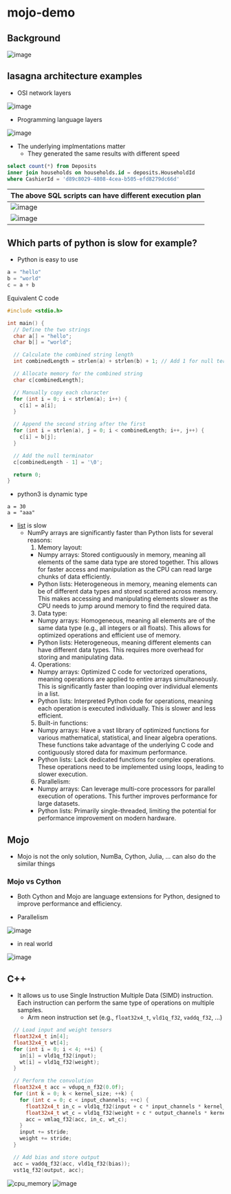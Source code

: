 # mojo-demo
## Background
![image](https://github.com/HemingwayLee/mojo-demo/assets/8428372/2084899d-7c8e-44f7-af71-fe6aed0db2f0)

## lasagna architecture examples
* OSI network layers

![image](https://github.com/HemingwayLee/mojo-demo/assets/8428372/d07c681b-908f-449d-9748-d2f90eb93016)

* Programming language layers

![image](https://github.com/HemingwayLee/mojo-demo/assets/8428372/c6b8cf13-8d5e-47fb-8b72-52c215904ebd)

* The underlying implmentations matter
  * They generated the same results with different speed
 
```sql
select count(*) from Deposits
inner join households on households.id = deposits.HouseholdId
where CashierId = 'd89c8029-4808-4cea-b505-efd8279dc66d'
```


| The above SQL scripts can have different execution plan |
|---|
| ![image](https://github.com/HemingwayLee/mojo-demo/assets/8428372/2c4600fd-9b65-46d5-8f04-26044fddadd4) |
| ![image](https://github.com/HemingwayLee/mojo-demo/assets/8428372/57268c5b-1dce-4d47-b7b7-2e9f2415e9c4) |

## Which parts of python is slow for example?
* Python is easy to use
```python
a = "hello"
b = "world"
c = a + b
```

Equivalent C code

```c
#include <stdio.h>

int main() {
  // Define the two strings
  char a[] = "hello";
  char b[] = "world";

  // Calculate the combined string length
  int combinedLength = strlen(a) + strlen(b) + 1; // Add 1 for null terminator

  // Allocate memory for the combined string
  char c[combinedLength];

  // Manually copy each character
  for (int i = 0; i < strlen(a); i++) {
    c[i] = a[i];
  }

  // Append the second string after the first
  for (int i = strlen(a), j = 0; i < combinedLength; i++, j++) {
    c[i] = b[j];
  }

  // Add the null terminator
  c[combinedLength - 1] = '\0';

  return 0;
}
```

* python3 is dynamic type
```
a = 30
a = "aaa"
```

* [list](https://github.com/python/cpython/blob/5c22476c01622f11b7745ee693f8b296a9d6a761/Include/listobject.h#L22) is slow
  * NumPy arrays are significantly faster than Python lists for several reasons:
    1. Memory layout:
      * Numpy arrays: Stored contiguously in memory, meaning all elements of the same data type are stored together. This allows for faster access and manipulation as the CPU can read large chunks of data efficiently.
      * Python lists: Heterogeneous in memory, meaning elements can be of different data types and stored scattered across memory. This makes accessing and manipulating elements slower as the CPU needs to jump around memory to find the required data.
    3. Data type:
      * Numpy arrays: Homogeneous, meaning all elements are of the same data type (e.g., all integers or all floats). This allows for optimized operations and efficient use of memory.
      * Python lists: Heterogeneous, meaning different elements can have different data types. This requires more overhead for storing and manipulating data.
    4. Operations:
      * Numpy arrays: Optimized C code for vectorized operations, meaning operations are applied to entire arrays simultaneously. This is significantly faster than looping over individual elements in a list.
      * Python lists: Interpreted Python code for operations, meaning each operation is executed individually. This is slower and less efficient.
    5. Built-in functions:
      * Numpy arrays: Have a vast library of optimized functions for various mathematical, statistical, and linear algebra operations. These functions take advantage of the underlying C code and contiguously stored data for maximum performance.
      * Python lists: Lack dedicated functions for complex operations. These operations need to be implemented using loops, leading to slower execution.
    6. Parallelism:
      * Numpy arrays: Can leverage multi-core processors for parallel execution of operations. This further improves performance for large datasets.
      * Python lists: Primarily single-threaded, limiting the potential for performance improvement on modern hardware.

## Mojo 
* Mojo is not the only solution, NumBa, Cython, Julia, ... can also do the similar things

### Mojo vs Cython
* Both Cython and Mojo are language extensions for Python, designed to improve performance and efficiency.

* Parallelism

![image](https://github.com/HemingwayLee/mojo-demo/assets/8428372/778bfded-6f41-47c6-b2fb-c1b75950f11d)

* in real world

![image](https://github.com/HemingwayLee/mojo-demo/assets/8428372/44e3d2be-ed1c-4434-be96-7c76f1b34628)

## C++
* It allows us to use Single Instruction Multiple Data (SIMD) instruction. Each instruction can perform the same type of operations on multiple samples.
  * Arm neon instruction set (e.g., `float32x4_t`, `vld1q_f32`, `vaddq_f32`, ...)
 
```cpp
  // Load input and weight tensors
  float32x4_t in[4];
  float32x4_t wt[4];
  for (int i = 0; i < 4; ++i) {
    in[i] = vld1q_f32(input);
    wt[i] = vld1q_f32(weight);
  }

  // Perform the convolution
  float32x4_t acc = vdupq_n_f32(0.0f);
  for (int k = 0; k < kernel_size; ++k) {
    for (int c = 0; c < input_channels; ++c) {
      float32x4_t in_c = vld1q_f32(input + c * input_channels * kernel_size);
      float32x4_t wt_c = vld1q_f32(weight + c * output_channels * kernel_size);
      acc = vmlaq_f32(acc, in_c, wt_c);
    }
    input += stride;
    weight += stride;
  }

  // Add bias and store output
  acc = vaddq_f32(acc, vld1q_f32(bias));
  vst1q_f32(output, acc);
```

![cpu_memory](https://github.com/HemingwayLee/mojo-demo/assets/8428372/33381038-da80-48a7-b6a0-ae3b22b7b969)
![image](https://github.com/HemingwayLee/mojo-demo/assets/8428372/c718c26b-d370-4f2e-8650-3dcf51603daf)

